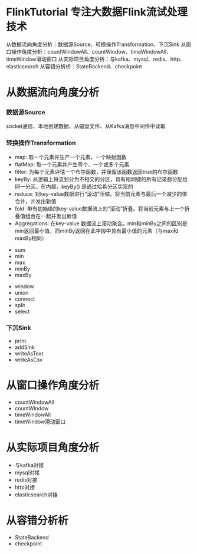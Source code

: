 # FlinkTutorial **专注大数据Flink流试处理**技术
从数据流向角度分析：数据源Source、转换操作Transformation、下沉Sink
从窗口操作角度分析：countWindowAll、countWindow、timeWindowAll、timeWindow滑动窗口
从实际项目角度分析：与kafka、mysql、redis、http、elasticsearch
从容错分析析：StateBackend、checkpoint

# 从数据流向角度分析
### 数据源Source
socket通信、本地创建数据、从磁盘文件、从Kafka消息中间件中读取

### 转换操作Transformation
- map: 取一个元素并生产一个元素，一个映射函数
- flatMap: 取一个元素并产生零个、一个或多个元素
- filter: 为每个元素评估一个布尔函数，并保留该函数返回true的布尔函数
- keyBy: 从逻辑上将流划分为不相交的分区，具有相同键的所有记录都分配给同一分区。在内部，keyBy() 是通过哈希分区实现的
- reduce: 对key-value数据进行“滚动”压缩。将当前元素与最后一个减少的值合并，并发出新值
- fold: 带有初始值的key-value数据流上的“滚动”折叠。将当前元素与上一个折叠值组合在一起并发出新值
- Aggregations: 在key-value 数据流上滚动聚合。min和minBy之间的区别是min返回最小值，而minBy返回在此字段中具有最小值的元素（与max和maxBy相同）
* sum
* min
* max
* minBy
* maxBy
- window
- union
- connect
- split
- select


### 下沉Sink
- print
- addSink
- writeAsText
- writeAsCsv


# 从窗口操作角度分析
- countWindowAll
- countWindow
- timeWindowAll
- timeWindow滑动窗口 


# 从实际项目角度分析
- 与kafka对接
- mysql对接
- redis对接
- http对接
- elasticsearch对接


# 从容错分析析
- StateBackend
- checkpoint





